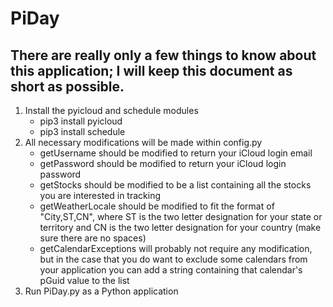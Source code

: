 # PiDay

## There are really only a few things to know about this application; I will keep this document as short as possible.

1. Install the pyicloud and schedule modules
	* pip3 install pyicloud
	* pip3 install schedule
2. All necessary modifications will be made within config.py
	* getUsername should be modified to return your iCloud login email
	* getPassword should be modified to return your iCloud login password
	* getStocks should be modified to be a list containing all the stocks you are interested in tracking
	* getWeatherLocale should be modified to fit the format of "City,ST,CN", where ST is the two letter designation for your state or territory and CN is the two letter designation for your country (make sure there are no spaces)
	* getCalendarExceptions will probably not require any modification, but in the case that you do want to exclude some calendars from your application you can add a string containing that calendar's pGuid value to the list
3. Run PiDay.py as a Python application